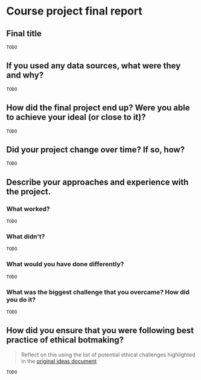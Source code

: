 # Course project final report

## Final title

`TODO`

## If you used any data sources, what were they and why?

`TODO`

## How did the final project end up? Were you able to achieve your ideal (or close to it)?

`TODO`

## Did your project change over time? If so, how?

`TODO`

## Describe your approaches and experience with the project.

### What worked?

`TODO`

### What didn't?

`TODO`

### What would you have done differently?

`TODO`


### What was the biggest challenge that you overcame? How did you do it?

`TODO`

## How did you ensure that you were following best practice of ethical botmaking?

> Reflect on this using the list of potential ethical challenges highlighted in the [original ideas document](0_idea.md)

`TODO`